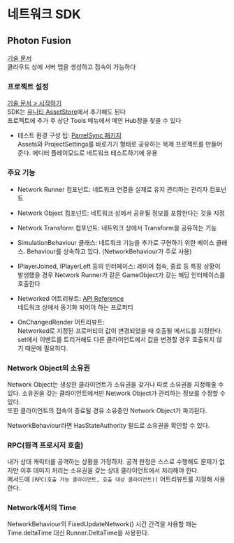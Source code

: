# 네트워크 SDK

## Photon Fusion

[기술 문서](https://doc.photonengine.com/fusion/)  
클라우드 상에 서버 앱을 생성하고 접속이 가능하다

### 프로젝트 설정

[기술 문서 > 시작하기](https://doc.photonengine.com/ko-kr/fusion/current/tutorials/host-mode-basics/1-getting-started)  
SDK는 [유니티 AssetStore](https://assetstore.unity.com/packages/tools/network/photon-fusion-267958)에서 추가해도 된다  
프로젝트에 추가 후 상단 Tools 메뉴에서 메인 Hub창을 찾을 수 있다

* 테스트 환경 구성 팁: [ParrelSync 패키지](https://github.com/VeriorPies/ParrelSync)  
  Assets와 ProjectSettings를 바로가기 형태로 공유하는 복제 프로젝트를 만들어준다. 에디터 플레이모드로 네트워크 테스트하기에 유용

### 주요 기능

* Network Runner 컴포넌트: 네트워크 연결을 실제로 유지 관리하는 관리자 컴포넌트

* Network Object 컴포넌트: 네트워크 상에서 공유될 정보를 포함한다는 것을 지정
* Network Transform 컴포넌트: 네트워크 상에서 Transform을 공유하는 기능

* SimulationBehaviour 클래스: 네트워크 기능을 추가로 구현하기 위한 베이스 클래스. Behaviour를 상속하고 있다. (NetworkBehaviour가 주로 사용)

* IPlayerJoined, IPlayerLeft 등의 인터페이스:
  레이어 접속, 종료 등 특정 상황이 발생했을 경우 Network Runner가 같은 GameObject가 갖는 해당 인터페이스를 호출한다

* Networked 어트리뷰트: [API Reference](https://doc-api.photonengine.com/en/fusion/v2/class_fusion_1_1_networked_attribute.html)  
  네트워크 상에서 동기화 되어야 하는 프로퍼티
* OnChangedRender 어트리뷰트:  
  Networked로 지정된 프로퍼티의 값이 변경되었을 때 호출될 메서드를 지정한다.  
  set에서 이벤트를 트리거해도 다른 클라이언트에서 값을 변경할 경우 호출되지 않기 때문에 필요하다.

### Network Object의 소유권

Network Object는 생성한 클라이언트가 소유권을 갖거나 따로 소유권을 지정해줄 수 있다. 소유권을 갖는 클라이언트에서만 Network Object가 관리하는 정보를 수정할 수 있다.  
또한 클라이언트의 접속이 종료될 경유 소유중인 Network Object가 파괴된다.

NetworkBehaviour라면 HasStateAuthority 필드로 소유권을 확인할 수 있다.

### RPC(원격 프로시저 호출)

내가 상대 캐릭터를 공격하는 상황을 가정하자. 공격 판정은 스스로 수행해도 문제가 없지만 이후 데미지 처리는 소유권을 갖는 상대 클라이언트에서 처리해야 한다.  
메서드에 `[RPC(호출 가능 클라이언트, 호출 대상 클라이언트)]` 어트리뷰트를 지정해 사용한다.

### Network에서의 Time

NetworkBehaviour의 FixedUpdateNetwork() 시간 간격을 사용할 때는 Time.deltaTime 대신 Runner.DeltaTime을 사용한다.
